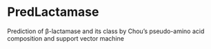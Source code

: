 # PredLactamase
Prediction of β-lactamase and its class by Chou’s pseudo-amino acid composition and support vector machine
